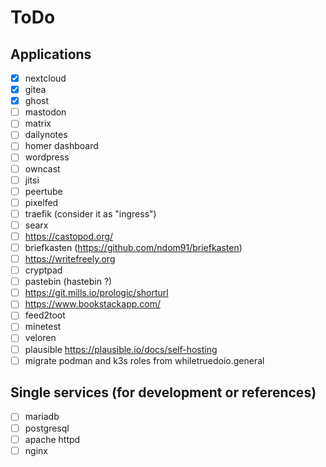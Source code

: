 # ToDo

## Applications

- [x] nextcloud
- [x] gitea
- [x] ghost
- [ ] mastodon
- [ ] matrix
- [ ] dailynotes
- [ ] homer dashboard
- [ ] wordpress
- [ ] owncast
- [ ] jitsi
- [ ] peertube
- [ ] pixelfed
- [ ] traefik (consider it as "ingress")
- [ ] searx
- [ ] https://castopod.org/
- [ ] briefkasten (https://github.com/ndom91/briefkasten)
- [ ] https://writefreely.org
- [ ] cryptpad
- [ ] pastebin (hastebin ?)
- [ ] https://git.mills.io/prologic/shorturl
- [ ] https://www.bookstackapp.com/
- [ ] feed2toot
- [ ] minetest
- [ ] veloren
- [ ] plausible https://plausible.io/docs/self-hosting
- [ ] migrate podman and k3s roles from whiletruedoio.general

## Single services (for development or references)

- [ ] mariadb
- [ ] postgresql
- [ ] apache httpd
- [ ] nginx

